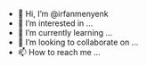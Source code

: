 - 👋 Hi, I’m @irfanmenyenk
- 👀 I’m interested in ...
- 🌱 I’m currently learning ...
- 💞️ I’m looking to collaborate on ...
- 📫 How to reach me ...

<!---
irfanmenyenk/irfanmenyenk is a ✨ special ✨ repository because its `README.md` (this file) appears on your GitHub profile.
You can click the Preview link to take a look at your changes.
--->
